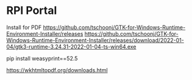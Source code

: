 # RPI Portal

Install for PDF
https://github.com/tschoonj/GTK-for-Windows-Runtime-Environment-Installer/releases
https://github.com/tschoonj/GTK-for-Windows-Runtime-Environment-Installer/releases/download/2022-01-04/gtk3-runtime-3.24.31-2022-01-04-ts-win64.exe

 pip install weasyprint==52.5
 
https://wkhtmltopdf.org/downloads.html